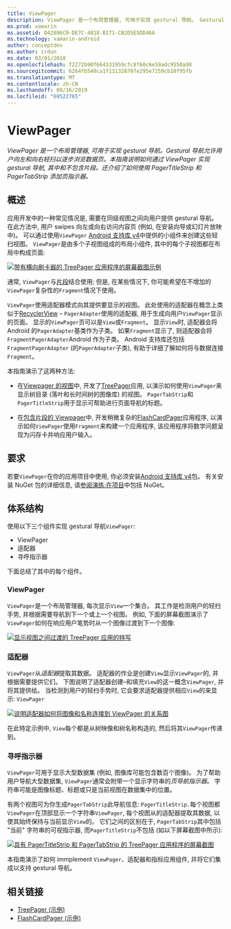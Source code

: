 ```yaml
---
title: ViewPager
description: ViewPager 是一个布局管理器, 可用于实现 gestural 导航。 Gestural 导航允许用户向左和向右轻扫以逐步浏览数据页。 本指南说明如何通过 ViewPager 实现 gestural 导航, 其中和不包含片段。 还介绍了如何使用 PagerTitleStrip 和 PagerTabStrip 添加页指示器。
ms.prod: xamarin
ms.assetid: D42896C0-DE7C-4818-B171-CB2D5E5DD46A
ms.technology: xamarin-android
author: conceptdev
ms.author: crdun
ms.date: 03/01/2018
ms.openlocfilehash: f2272b90f664331959cfc8f60c6e59adc9550a98
ms.sourcegitcommit: 6264fb540ca1f131328707e295e7259cb10f95fb
ms.translationtype: MT
ms.contentlocale: zh-CN
ms.lasthandoff: 08/16/2019
ms.locfileid: "69522765"
---
```

# <a name="viewpager"></a>ViewPager

_ViewPager 是一个布局管理器, 可用于实现 gestural 导航。Gestural 导航允许用户向左和向右轻扫以逐步浏览数据页。本指南说明如何通过 ViewPager 实现 gestural 导航, 其中和不包含片段。还介绍了如何使用 PagerTitleStrip 和 PagerTabStrip 添加页指示器。_

 
## <a name="overview"></a>概述

应用开发中的一种常见情况是, 需要在同级视图之间向用户提供 gestural 导航。 在此方法中, 用户 swipes 向左或向右访问内容页 (例如, 在安装向导或幻灯片放映中)。 可以通过使用`ViewPager` [Android 支持库 v4](https://www.nuget.org/packages/Xamarin.Android.Support.v4/)中提供的小组件来创建这些轻扫视图。 `ViewPager`是由多个子视图组成的布局小组件, 其中的每个子视图都在布局中构成页面: 

[![带有横向刷卡器的 TreePager 应用程序的屏幕截图示例](images/01-intro-sml.png)](images/01-intro.png#lightbox)

通常, `ViewPager`与[片段](~/android/platform/fragments/index.md)结合使用; 但是, 在某些情况下, 你可能希望在不增加的`ViewPager`复杂性的`Fragment`情况下使用。

`ViewPager`使用适配器模式向其提供要显示的视图。 此处使用的适配器在概念上类似于[RecyclerView](~/android/user-interface/layouts/recycler-view/index.md) &ndash; `PagerAdapter`使用的适配器, 用于生成向用户`ViewPager`显示的页面。 显示的`ViewPager`页可以是`View`或`Fragment`。 显示`View`时, 适配器会将 Android 的`PagerAdapter`基类作为子类。 如果`Fragment`显示了, 则适配器会将`FragmentPagerAdapter`Android 作为子类。 Android 支持库还包括`FragmentPagerAdapter` (的`PagerAdapter`子类), 有助于详细了解如何将与数据连接`Fragment`。 

本指南演示了这两种方法: 

- 在[Viewpager 的视图](~/android/user-interface/controls/view-pager/viewpager-and-views.md)中, 开发了[TreePager](https://docs.microsoft.com/samples/xamarin/monodroid-samples/userinterface-treepager)应用, 以演示如何使用`ViewPager`来显示树目录 (落叶和长时间树的图像库) 的视图。 
    `PagerTabStrip`和`PagerTitleStrip`用于显示可帮助进行页面导航的标题。

- 在[包含片段的 Viewpager](~/android/user-interface/controls/view-pager/viewpager-and-fragments.md)中, 开发稍微复杂的[FlashCardPager](https://docs.microsoft.com/samples/xamarin/monodroid-samples/userinterface-treepager)应用程序, 以演示如何`ViewPager`使用`Fragment`来构建一个应用程序, 该应用程序将数学问题呈现为闪存卡并响应用户输入。 


## <a name="requirements"></a>要求

若要`ViewPager`在你的应用项目中使用, 你必须安装[Android 支持库 v4](https://www.nuget.org/packages/Xamarin.Android.Support.v4/)包。 有关安装 NuGet 包的详细信息, 请[参阅演练:在项目](https://docs.microsoft.com/visualstudio/mac/nuget-walkthrough)中包括 NuGet。 

 
## <a name="architecture"></a>体系结构

使用以下三个组件实现 gestural 导航`ViewPager`:

- ViewPager
- 适配器
- 寻呼指示器

下面总结了其中的每个组件。



### <a name="viewpager"></a>ViewPager

`ViewPager`是一个布局管理器, 每次显示`View`一个集合。 其工作是检测用户的轻扫手势, 并根据需要导航到下一个或上一个视图。 例如, 下面的屏幕截图演示了`ViewPager`如何在响应用户笔势时从一个图像过渡到下一个图像: 

[![显示视图之间过渡的 TreePager 应用的特写](images/02-transition-sml.png)](images/02-transition.png#lightbox)


### <a name="adapter"></a>适配器

`ViewPager`从*适配器*提取其数据。 适配器的作业是创建`View`显示`ViewPager`的, 并根据需要提供它们。 下图说明了适配器创建&ndash;和填充`View`的这一概念`ViewPager`, 并将其提供给。 当检测到用户的轻扫手势时, 它会要求适配器提供相应`View`的来显示: `ViewPager` 

[![说明适配器如何将图像和名称连接到 ViewPager 的关系图](images/03-adapter-sml.png)](images/03-adapter.png#lightbox)

在此特定示例中, `View`每个都是从树映像和树名称构造的, 然后将其`ViewPager`传递到。 



### <a name="pager-indicator"></a>寻呼指示器

`ViewPager`可用于显示大型数据集 (例如, 图像库可能包含数百个图像)。 为了帮助用户导航大型数据集, `ViewPager`通常会附带一个显示字符串的*页导航指示器*。 字符串可能是图像标题、标题或只是当前视图在数据集中的位置。 

有两个视图可为你生成`PagerTabStrip`此导航信息: `PagerTitleStrip.`每个视图都`ViewPager`在顶部显示一个字符串`ViewPager`, 每个视图从的适配器提取其数据, 以使其始终保持与当前显示`View`的。 它们之间的区别在于, `PagerTabStrip`其中包括 "当前" 字符串的可视指示器, 而`PagerTitleStrip`不包括 (如以下屏幕截图中所示): 

[![具有 PagerTitleStrip 和 PagerTabStrip 的 TreePager 应用程序的屏幕截图](images/04-comparison-sml.png)](images/04-comparison.png#lightbox)

本指南演示了如何 immplement `ViewPager`、适配器和指标应用组件, 并将它们集成以支持 gestural 导航。 



## <a name="related-links"></a>相关链接

- [TreePager (示例)](https://docs.microsoft.com/samples/xamarin/monodroid-samples/userinterface-treepager)
- [FlashCardPager (示例)](https://docs.microsoft.com/samples/xamarin/monodroid-samples/userinterface-flashcardpager)
